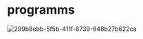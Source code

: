 # programms
![299b8ebb-5f5b-411f-8739-848b27b622ca](https://user-images.githubusercontent.com/78776112/107603883-7c30ed80-6beb-11eb-964a-62f137ac4105.jpg)
